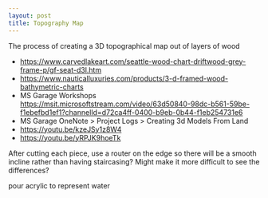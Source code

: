 ```yaml
---
layout: post
title: Topography Map
---
```


The process of creating a 3D topographical map out of layers of wood

- <https://www.carvedlakeart.com/seattle-wood-chart-driftwood-grey-frame-p/gf-seat-d3l.htm>
- <https://www.nauticalluxuries.com/products/3-d-framed-wood-bathymetric-charts>
- MS Garage Workshops <https://msit.microsoftstream.com/video/63d50840-98dc-b561-59be-f1ebefbd1ef1?channelId=d72ca4ff-0400-b9eb-0b44-f1eb254731e6>
- MS Garage OneNote > Project Logs > Creating 3d Models From Land
- <https://youtu.be/kzeJSy1z8W4>
- <https://youtu.be/yRPJK9hoeTk>

After cutting each piece, use a router on the edge so there will be a smooth incline rather than having staircasing?
Might make it more difficult to see the differences?

pour acrylic to represent water

